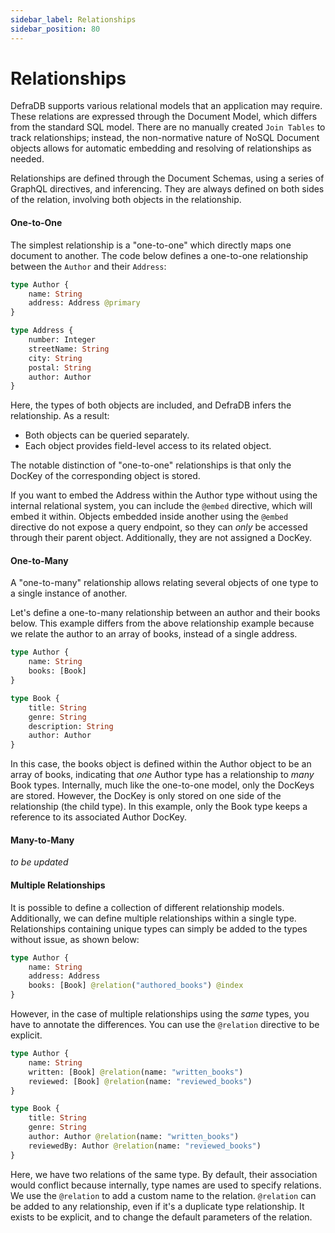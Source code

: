 ```yaml
---
sidebar_label: Relationships
sidebar_position: 80
---
```


# Relationships

DefraDB supports various relational models that an application may require. These relations are expressed through the Document Model, which differs from the standard SQL model. There are no manually created `Join Tables` to track relationships; instead, the non-normative nature of NoSQL Document objects allows for automatic embedding and resolving of relationships as needed.

Relationships are defined through the Document Schemas, using a series of GraphQL directives, and inferencing. They are always defined on both sides of the relation, involving both objects in the relationship.

#### One-to-One
The simplest relationship is a "one-to-one" which directly maps one document to another. The code below defines a one-to-one relationship between the `Author` and their `Address`:

```graphql
type Author {
    name: String
    address: Address @primary
}

type Address {
    number: Integer
    streetName: String
    city: String
    postal: String
    author: Author
}
```

Here, the types of both objects are included, and DefraDB infers the relationship. As a result:
- Both objects can be queried separately.
- Each object provides field-level access to its related object.

The notable distinction of "one-to-one" relationships is that only the DocKey of the corresponding object is stored.

If you want to embed the Address within the Author type without using the internal relational system, you can include the `@embed` directive, which will embed it within. Objects embedded inside another using the `@embed` directive do not expose a query endpoint, so they can *only* be accessed through their parent object. Additionally, they are not assigned a DocKey.

#### One-to-Many
A "one-to-many" relationship allows relating several objects of one type to a single instance of another.

Let's define a one-to-many relationship between an author and their books below. This example differs from the above relationship example because we relate the author to an array of books, instead of a single address.

```graphql
type Author {
    name: String
    books: [Book]
}

type Book {
    title: String
    genre: String
    description: String
    author: Author
}
```

In this case, the books object is defined within the Author object to be an array of books, indicating that *one* Author type has a relationship to *many* Book types. Internally, much like the one-to-one model, only the DocKeys are stored. However, the DocKey is only stored on one side of the relationship (the child type). In this example, only the Book type keeps a reference to its associated Author DocKey.

#### Many-to-Many

*to be updated*

#### Multiple Relationships

It is possible to define a collection of different relationship models. Additionally, we can define multiple relationships within a single type. Relationships containing unique types can simply be added to the types without issue, as shown below:

```graphql
type Author {
    name: String
    address: Address
    books: [Book] @relation("authored_books") @index
}
```

However, in the case of multiple relationships using the *same* types, you have to annotate the differences. You can use the `@relation` directive to be explicit.

```graphql
type Author {
    name: String
    written: [Book] @relation(name: "written_books")
    reviewed: [Book] @relation(name: "reviewed_books")
}

type Book {
    title: String
    genre: String
    author: Author @relation(name: "written_books")
    reviewedBy: Author @relation(name: "reviewed_books")
}
```

Here, we have two relations of the same type. By default, their association would conflict because internally, type names are used to specify relations. We use the `@relation` to add a custom name to the relation. `@relation` can be added to any relationship, even if it's a duplicate type relationship. It exists to be explicit, and to change the default parameters of the relation.